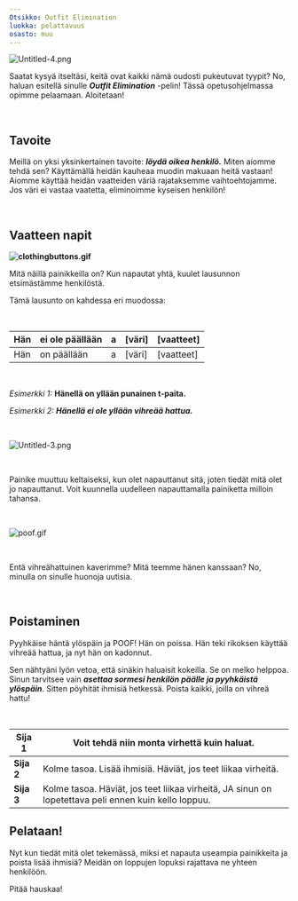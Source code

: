 ```yaml
---
Otsikko: Outfit Elimination
luokka: pelattavuus
osasto: muu
---
```

![Untitled-4.png](https://help.Studycat.com/hc/article_attachments/34921324100889)


Saatat kysyä itseltäsi, keitä ovat kaikki nämä oudosti pukeutuvat tyypit? No, haluan esitellä sinulle ***Outfit Elimination*** -pelin! Tässä opetusohjelmassa opimme pelaamaan. Aloitetaan!


 


## **Tavoite**


Meillä on yksi yksinkertainen tavoite: ***löydä oikea henkilö.*** Miten aiomme tehdä sen? Käyttämällä heidän kauheaa muodin makuaan heitä vastaan! Aiomme käyttää heidän vaatteiden väriä rajataksemme vaihtoehtojamme. Jos väri ei vastaa vaatetta, eliminoimme kyseisen henkilön!


 


## **Vaatteen napit**


**![clothingbuttons.gif](https://help.Studycat.com/hc/article_attachments/34921310348441)**


Mitä näillä painikkeilla on? Kun napautat yhtä, kuulet lausunnon etsimästämme henkilöstä.


Tämä lausunto on kahdessa eri muodossa:


 




| Hän | ei ole päällään | a | \[väri] | \[vaatteet] |
| --- | --- | --- | --- | --- |
| Hän | on päällään | a | \[väri] | \[vaatteet] |


 


*Esimerkki 1:* **Hänellä on yllään punainen t\-paita.**



*Esimerkki 2:* ***Hänellä ei ole yllään vihreää hattua.***



 


![Untitled-3.png](https://help.Studycat.com/hc/article_attachments/34921324104985)  


 


Painike muuttuu keltaiseksi, kun olet napauttanut sitä, joten tiedät mitä olet jo napauttanut. Voit kuunnella uudelleen napauttamalla painiketta milloin tahansa. 


 


![poof.gif](https://help.Studycat.com/hc/article_attachments/34921324114329)


 


Entä vihreähattuinen kaverimme? Mitä teemme hänen kanssaan? No, minulla on sinulle huonoja uutisia.


 


## **Poistaminen**


Pyyhkäise häntä ylöspäin ja POOF! Hän on poissa. Hän teki rikoksen käyttää vihreää hattua, ja nyt hän on kadonnut.


Sen nähtyäni lyön vetoa, että sinäkin haluaisit kokeilla. Se on melko helppoa. Sinun tarvitsee vain ***asettaa sormesi henkilön päälle ja pyyhkäistä ylöspäin***. Sitten pöyhität ihmisiä hetkessä. Poista kaikki, joilla on vihreä hattu!


 




| **Sija 1** | Voit tehdä niin monta virhettä kuin haluat. |
| --- | --- |
| **Sija 2** | Kolme tasoa. Lisää ihmisiä. Häviät, jos teet liikaa virheitä. |
| **Sija 3** | Kolme tasoa. Häviät, jos teet liikaa virheitä, JA sinun on lopetettava peli ennen kuin kello loppuu. |


## 


## **Pelataan!**


Nyt kun tiedät mitä olet tekemässä, miksi et napauta useampia painikkeita ja poista lisää ihmisiä? Meidän on loppujen lopuksi rajattava ne yhteen henkilöön.


Pitää hauskaa!